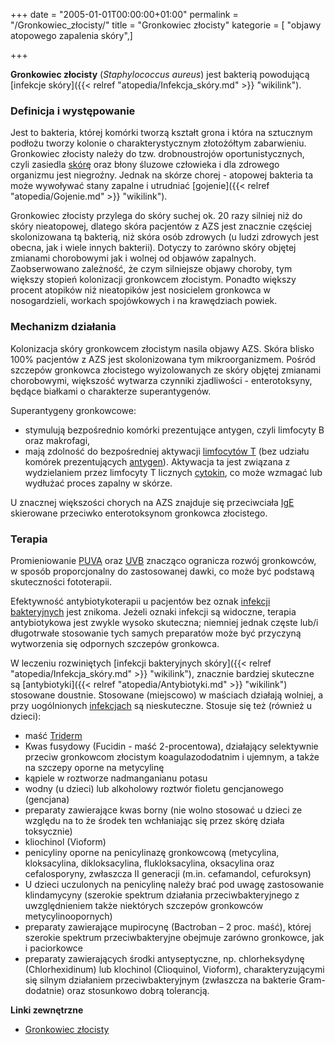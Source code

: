 +++
date = "2005-01-01T00:00:00+01:00"
permalink = "/Gronkowiec_złocisty/"
title = "Gronkowiec złocisty"
kategorie = [ "objawy atopowego zapalenia skóry",]

+++

**Gronkowiec złocisty** (*Staphylococcus aureus*) jest bakterią powodującą [infekcje skóry]({{< relref "atopedia/Infekcja_skóry.md" >}} "wikilink").

### Definicja i występowanie

Jest to bakteria, której komórki tworzą kształt grona i która na sztucznym podłożu tworzy kolonie o charakterystycznym złotożółtym zabarwieniu. Gronkowiec złocisty należy do tzw. drobnoustrojów oportunistycznych, czyli zasiedla [skórę](/atopedia/Skóra "wikilink") oraz błony śluzowe człowieka i dla zdrowego organizmu jest niegroźny. Jednak na skórze chorej - atopowej bakteria ta może wywoływać stany zapalne i utrudniać [gojenie]({{< relref "atopedia/Gojenie.md" >}} "wikilink").

Gronkowiec złocisty przylega do skóry suchej ok. 20 razy silniej niż do skóry nieatopowej, dlatego skóra pacjentów z AZS jest znacznie częściej skolonizowana tą bakterią, niż skóra osób zdrowych (u ludzi zdrowych jest obecna, jak i wiele innych bakterii). Dotyczy to zarówno skóry objętej zmianami chorobowymi jak i wolnej od objawów zapalnych. Zaobserwowano zależność, że czym silniejsze objawy choroby, tym większy stopień kolonizacji gronkowcem złocistym. Ponadto większy procent atopików niż nieatopików jest nosicielem gronkowca w nosogardzieli, workach spojówkowych i na krawędziach powiek.

### Mechanizm działania

Kolonizacja skóry gronkowcem złocistym nasila objawy AZS. Skóra blisko 100% pacjentów z AZS jest skolonizowana tym mikroorganizmem. Pośród szczepów gronkowca złocistego wyizolowanych ze skóry objętej zmianami chorobowymi, większość wytwarza czynniki zjadliwości - enterotoksyny, będące białkami o charakterze superantygenów.

Superantygeny gronkowcowe:

-   stymulują bezpośrednio komórki prezentujące antygen, czyli limfocyty B oraz makrofagi,
-   mają zdolność do bezpośredniej aktywacji [limfocytów T](/atopedia/Limfocyty_T "wikilink") (bez udziału komórek prezentujących [antygen](/atopedia/Antygen "wikilink")). Aktywacja ta jest związana z wydzielaniem przez limfocyty T licznych [cytokin](/atopedia/Cytokiny "wikilink"), co może wzmagać lub wydłużać proces zapalny w skórze.

U znacznej większości chorych na AZS znajduje się przeciwciała [IgE](/atopedia/IgE "wikilink") skierowane przeciwko enterotoksynom gronkowca złocistego.

### Terapia

Promieniowanie [PUVA](/atopedia/PUVA "wikilink") oraz [UVB](/atopedia/UVB "wikilink") znacząco ogranicza rozwój gronkowców, w sposób proporcjonalny do zastosowanej dawki, co może być podstawą skuteczności fototerapii.

Efektywność antybiotykoterapii u pacjentów bez oznak [infekcji bakteryjnych](/atopedia/Infekcja_skóry "wikilink") jest znikoma. Jeżeli oznaki infekcji są widoczne, terapia antybiotykowa jest zwykle wysoko skuteczna; niemniej jednak częste lub/i długotrwałe stosowanie tych samych preparatów może być przyczyną wytworzenia się odpornych szczepów gronkowca.

W leczeniu rozwiniętych [infekcji bakteryjnych skóry]({{< relref "atopedia/Infekcja_skóry.md" >}} "wikilink"), znacznie bardziej skuteczne są [antybiotyki]({{< relref "atopedia/Antybiotyki.md" >}} "wikilink") stosowane doustnie. Stosowane (miejscowo) w maściach działają wolniej, a przy uogólnionych [infekcjach](/atopedia/Infekcja_skóry "wikilink") są nieskuteczne. [](/images/Gronkowiec_złocisty_50_000x.jpg "Gronkowiec złocisty w powiększeniu 50000x") Stosuje się też (również u dzieci):

-   maść [Triderm](/atopedia/Triderm "wikilink")
-   Kwas fusydowy (Fucidin - maść 2-procentowa), działający selektywnie przeciw gronkowcom złocistym koagulazododatnim i ujemnym, a także na szczepy oporne na metycylinę
-   kąpiele w roztworze nadmanganianu potasu
-   wodny (u dzieci) lub alkoholowy roztwór fioletu gencjanowego (gencjana)
-   preparaty zawierające kwas borny (nie wolno stosować u dzieci ze względu na to że środek ten wchłaniając się przez skórę działa toksycznie)
-   kliochinol (Vioform)
-   penicyliny oporne na penicylinazę gronkowcową (metycylina, kloksacylina, dikloksacylina, flukloksacylina, oksacylina oraz cefalosporyny, zwłaszcza II generacji (m.in. cefamandol, cefuroksyn)
-   U dzieci uczulonych na penicylinę należy brać pod uwagę zastosowanie klindamycyny (szerokie spektrum działania przeciwbakteryjnego z uwzględnieniem także niektórych szczepów gronkowców metycylinoopornych)
-   preparaty zawierające mupirocynę (Bactroban – 2 proc. maść), której szerokie spektrum przeciwbakteryjne obejmuje zarówno gronkowce, jak i paciorkowce
-   preparaty zawierających środki antyseptyczne, np. chlorheksydynę (Chlorhexidinum) lub klochinol (Clioquinol, Vioform), charakteryzującymi się silnym działaniem przeciwbakteryjnym (zwłaszcza na bakterie Gram-dodatnie) oraz stosunkowo dobrą tolerancją.

**Linki zewnętrzne**

-   [Gronkowiec złocisty](http://www.gronkowiec.pl/gronkowiec_zlocisty.html)
